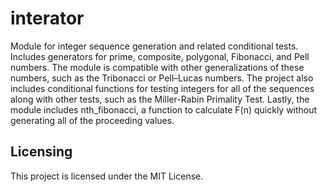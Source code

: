 # interator
Module for integer sequence generation and related conditional tests. Includes
generators for prime, composite, polygonal, Fibonacci, and Pell numbers. The
module is compatible with other generalizations of these numbers, such as the
Tribonacci or Pell–Lucas numbers. The project also includes conditional 
functions for testing integers for all of the sequences along with other tests,
such as the Miller-Rabin Primality Test. Lastly, the module includes 
nth_fibonacci, a function to calculate F(n) quickly without generating all of 
the proceeding values.

## Licensing
This project is licensed under the MIT License.
